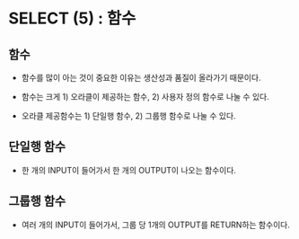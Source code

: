 # SELECT (5) : 함수

## 함수

- 함수를 많이 아는 것이 중요한 이유는 생산성과 품질이 올라가기 때문이다. 

- 함수는 크게 1) 오라클이 제공하는 함수, 2) 사용자 정의 함수로 나눌 수 있다. 

- 오라클 제공함수는 1) 단일행 함수, 2) 그룹행 함수로 나눌 수 있다. 

    
## 단일행 함수

- 한 개의 INPUT이 들어가서 한 개의 OUTPUT이 나오는 함수이다.

## 그룹행 함수

- 여러 개의 INPUT이 들어가서, 그룹 당 1개의 OUTPUT를 RETURN하는 함수이다.